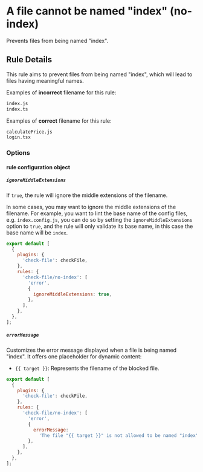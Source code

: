 # A file cannot be named "index" (no-index)

Prevents files from being named "index".

## Rule Details

This rule aims to prevent files from being named "index", which will lead to files having meaningful names.

Examples of **incorrect** filename for this rule:

```sh
index.js
index.ts
```

Examples of **correct** filename for this rule:

```sh
calculatePrice.js
login.tsx
```

### Options

#### rule configuration object

##### `ignoreMiddleExtensions`

If `true`, the rule will ignore the middle extensions of the filename.

In some cases, you may want to ignore the middle extensions of the filename. For example, you want to lint the base name of the config files, e.g. `index.config.js`, you can do so by setting the `ignoreMiddleExtensions` option to `true`, and the rule will only validate its base name, in this case the base name will be `index`.

```js
export default [
  {
    plugins: {
      'check-file': checkFile,
    },
    rules: {
      'check-file/no-index': [
        'error',
        {
          ignoreMiddleExtensions: true,
        },
      ],
    },
  },
];
```

##### `errorMessage`

Customizes the error message displayed when a file is being named "index". It offers one placeholder for dynamic content:

- `{{ target }}`: Represents the filename of the blocked file.

```js
export default [
  {
    plugins: {
      'check-file': checkFile,
    },
    rules: {
      'check-file/no-index': [
        'error',
        {
          errorMessage:
            'The file "{{ target }}" is not allowed to be named "index", see contribute.md for details',
        },
      ],
    },
  },
];
```
